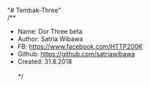 "# Tembak-Three"<br>
/**
 * Name:    Dor Three beta
 * Author:  Satria Wibawa
 * FB: https://www.facebook.com/HTTP200K
 * Github: https://github.com/satriawibawa
 * Created:  31.8.2018<br><br>
*/
